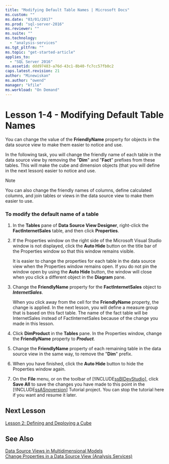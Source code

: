 ```yaml
---
title: "Modifying Default Table Names | Microsoft Docs"
ms.custom: ""
ms.date: "03/01/2017"
ms.prod: "sql-server-2016"
ms.reviewer: ""
ms.suite: ""
ms.technology: 
  - "analysis-services"
ms.tgt_pltfrm: ""
ms.topic: "get-started-article"
applies_to: 
  - "SQL Server 2016"
ms.assetid: ddd97483-a76d-43c1-8b40-fc7cc57fb0c2
caps.latest.revision: 21
author: "Minewiskan"
ms.author: "owend"
manager: "kfile"
ms.workload: "On Demand"
---
```

# Lesson 1-4 - Modifying Default Table Names
You can change the value of the **FriendlyName** property for objects in the data source view to make them easier to notice and use.  
  
In the following task, you will change the friendly name of each table in the data source view by removing the "**Dim**" and "**Fact**" prefixes from these tables. This will make the cube and dimension objects (that you will define in the next lesson) easier to notice and use.  
  
> [!NOTE]  
> You can also change the friendly names of columns, define calculated columns, and join tables or views in the data source view to make them easier to use.  
  
### To modify the default name of a table  
  
1.  In the **Tables** pane of **Data Source View Designer**, right-click the **FactInternetSales** table, and then click **Properties**.  
  
2.  If the Properties window on the right side of the Microsoft Visual Studio window is not displayed, click the **Auto Hide** button on the title bar of the Properties window so that this window remains visible.  
  
    It is easier to change the properties for each table in the data source view when the Properties window remains open. If you do not pin the window open by using the **Auto Hide** button, the window will close when you click a different object in the **Diagram** pane.  
  
3.  Change the **FriendlyName** property for the **FactInternetSales** object to ***InternetSales***.  
  
    When you click away from the cell for the **FriendlyName** property, the change is applied. In the next lesson, you will define a measure group that is based on this fact table. The name of the fact table will be InternetSales instead of FactInternetSales because of the change you made in this lesson.  
  
4.  Click **DimProduct** in the **Tables** pane. In the Properties window, change the **FriendlyName** property to ***Product***.  
  
5.  Change the **FriendlyName** property of each remaining table in the data source view in the same way, to remove the "**Dim**" prefix.  
  
6.  When you have finished, click the **Auto Hide** button to hide the Properties window again.  
  
7.  On the **File** menu, or on the toolbar of [!INCLUDE[ssBIDevStudio](../includes/ssbidevstudio-md.md)], click **Save All** to save the changes you have made to this point in the [!INCLUDE[ssASnoversion](../includes/ssasnoversion-md.md)] Tutorial project. You can stop the tutorial here if you want and resume it later.  
  
## Next Lesson  
[Lesson 2: Defining and Deploying a Cube](../analysis-services/lesson-2-defining-and-deploying-a-cube.md)  
  
## See Also  
[Data Source Views in Multidimensional Models](../analysis-services/multidimensional-models/data-source-views-in-multidimensional-models.md)  
[Change Properties in a Data Source View &#40;Analysis Services&#41;](../analysis-services/multidimensional-models/change-properties-in-a-data-source-view-analysis-services.md)  
  
  
  
